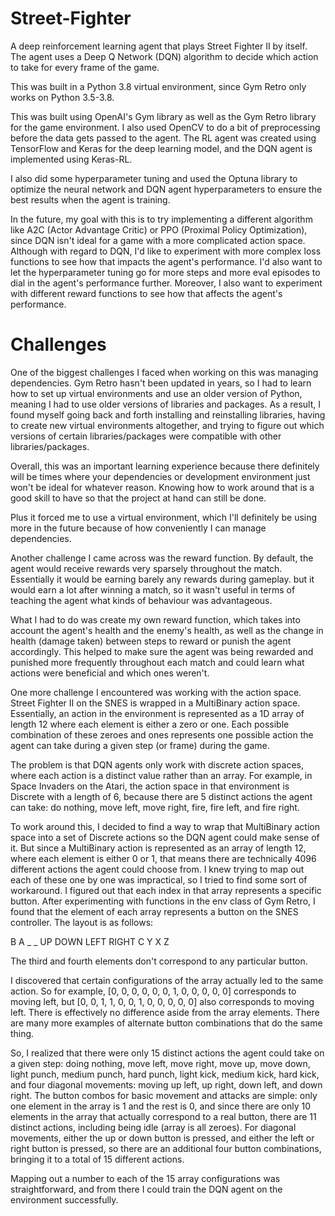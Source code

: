 # Street-Fighter
A deep reinforcement learning agent that plays Street Fighter II by itself. The agent uses a Deep Q Network (DQN) algorithm to decide which action to take for every frame of the game.

This was built in a Python 3.8 virtual environment, since Gym Retro only works on Python 3.5-3.8.

This was built using OpenAI's Gym library as well as the Gym Retro library for the game environment.
I also used OpenCV to do a bit of preprocessing before the data gets passed to the agent.
The RL agent was created using TensorFlow and Keras for the deep learning model, and the DQN agent is implemented using Keras-RL.

I also did some hyperparameter tuning and used the Optuna library to optimize the neural network and DQN agent hyperparameters to ensure the best results when the agent is training.

In the future, my goal with this is to try implementing a different algorithm like A2C (Actor Advantage Critic) or PPO (Proximal Policy Optimization), since DQN isn't ideal for a game with a more complicated action space. Although with regard to DQN, I'd like to experiment with more complex loss functions to see how that impacts the agent's performance. I'd also want to let the hyperparameter tuning go for more steps and more eval episodes to dial in the agent's performance further. Moreover, I also want to experiment with different reward functions to see how that affects the agent's performance.

# Challenges
One of the biggest challenges I faced when working on this was managing dependencies. Gym Retro hasn't been updated in years, so I had to learn how to set up virtual environments and use an older version of Python, meaning I had to use older versions of libraries and packages. As a result, I found myself going back and forth installing and reinstalling libraries, having to create new virtual environments altogether, and trying to figure out which versions of certain libraries/packages were compatible with other libraries/packages. 

Overall, this was an important learning experience because there definitely will be times where your dependencies or development environment just won't be ideal for whatever reason. Knowing how to work around that is a good skill to have so that the project at hand can still be done.

Plus it forced me to use a virtual environment, which I'll definitely be using more in the future because of how conveniently I can manage dependencies.

Another challenge I came across was the reward function. By default, the agent would receive rewards very sparsely throughout the match. Essentially it would be earning barely any rewards during gameplay. but it would earn a lot after winning a match, so it wasn't useful in terms of teaching the agent what kinds of behaviour was advantageous.

What I had to do was create my own reward function, which takes into account the agent's health and the enemy's health, as well as the change in health (damage taken) between steps to reward or punish the agent accordingly. This helped to make sure the agent was being rewarded and punished more frequently throughout each match and could learn what actions were beneficial and which ones weren't.

One more challenge I encountered was working with the action space. Street Fighter II on the SNES is wrapped in a MultiBinary action space. Essentially, an action in the environment is represented as a 1D array of length 12 where each element is either a zero or one. Each possible combination of these zeroes and ones represents one possible action the agent can take during a given step (or frame) during the game.

The problem is that DQN agents only work with discrete action spaces, where each action is a distinct value rather than an array. For example, in Space Invaders on the Atari, the action space in that environment is Discrete with a length of 6, because there are 5 distinct actions the agent can take: do nothing, move left, move right, fire, fire left, and fire right.

To work around this, I decided to find a way to wrap that MultiBinary action space into a set of Discrete actions so the DQN agent could make sense of it. But since a MultiBinary action is represented as an array of length 12, where each element is either 0 or 1, that means there are technically 4096 different actions the agent could choose from. I knew trying to map out each of these one by one was impractical, so I tried to find some sort of workaround. I figured out that each index in that array represents a specific button. After experimenting with functions in the env class of Gym Retro, I found that the element of each array represents a button on the SNES controller. The layout is as follows:

B A _ _ UP DOWN LEFT RIGHT C Y X Z

The third and fourth elements don't correspond to any particular button.

I discovered that certain configurations of the array actually led to the same action. So for example, [0, 0, 0, 0, 0, 0, 1, 0, 0, 0, 0, 0] corresponds to moving left, but [0, 0, 1, 1, 0, 0, 1, 0, 0, 0, 0, 0] also corresponds to moving left. There is effectively no difference aside from the array elements. There are many more examples of alternate button combinations that do the same thing.

So, I realized that there were only 15 distinct actions the agent could take on a given step: doing nothing, move left, move right, move up, move down, light punch, medium punch, hard punch, light kick, medium kick, hard kick, and four diagonal movements: moving up left, up right, down left, and down right. The button combos for basic movement and attacks are simple: only one element in the array is 1 and the rest is 0, and since there are only 10 elements in the array that actually correspond to a real button, there are 11 distinct actions, including being idle (array is all zeroes). For diagonal movements, either the up or down button is pressed, and either the left or right button is pressed, so there are an additional four button combinations, bringing it to a total of 15 different actions.

Mapping out a number to each of the 15 array configurations was straightforward, and from there I could train the DQN agent on the environment successfully.
